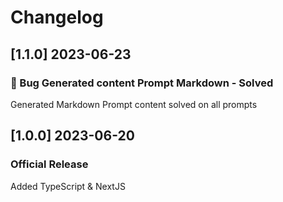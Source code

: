 # Changelog

## [1.1.0] 2023-06-23

### 🐛 Bug Generated content Prompt Markdown - Solved

Generated Markdown Prompt content solved on all prompts

## [1.0.0] 2023-06-20

### Official Release

Added TypeScript & NextJS
